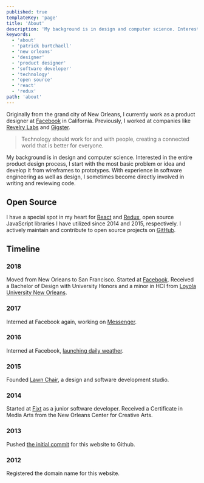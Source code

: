 ```yaml
---
published: true
templateKey: 'page'
title: 'About'
description: 'My background is in design and computer science. Interested in the entire product design process, I start with the most basic problem or idea and develop it from wireframes to prototypes. With experience in software engineering as well as design, I sometimes become directly involved in writing and reviewing code.'
keywords:
  - 'about'
  - 'patrick burtchaell'
  - 'new orleans'
  - 'designer'
  - 'product designer'
  - 'software developer'
  - 'technology'
  - 'open source'
  - 'react'
  - 'redux'
path: 'about'
---
```

Originally from the grand city of New Orleans, I currently work as a product designer at [Facebook](https://facebook.com) in California. Previously, I worked at companies like [Revelry Labs](https://revelry.co/) and [Gigster](https://gigster.com/).

> Technology should work for and with people, creating a connected world that is better for everyone. 

My background is in design and computer science. Interested in the entire product design process, I start with the most basic problem or idea and develop it from wireframes to prototypes. With experience in software engineering as well as design, I sometimes become directly involved in writing and reviewing code.

## Open Source

I have a special spot in my heart for [React](https://github.com/facebook/react) and [Redux](https://github.com/reduxjs/redux), open source JavaScript libraries I have utilized since 2014 and 2015, respectively. I actively maintain and contribute to open source projects on [GitHub](https://github.com/pburtchaell).

## Timeline

### 2018
 
Moved from New Orleans to San Francisco. Started at [Facebook](https://facebook.com). Received a Bachelor of Design with University Honors and a minor in HCI from [Loyola University New Orleans](https://loyno.edu).

### 2017

Interned at Facebook again, working on [Messenger](https://messenger.com).

### 2016

Interned at Facebook, [launching daily weather](/work/2017/daily-weather).

### 2015

Founded [Lawn Chair](https://lawnchair.studio), a design and software development studio.

### 2014

Started at [Fixt](https://fixt.co/) as a junior software developer. Received a Certificate in Media Arts from the New Orleans Center for Creative Arts.

### 2013

Pushed [the initial commit](https://github.com/pburtchaell/pburtchaell.com/commit/1ab85723f09c1e94a50205cc5a39b2d49d4f4abe) for this website to Github.

### 2012

Registered the domain name for this website.

